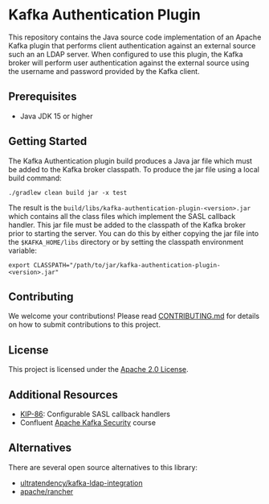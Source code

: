 # Kafka Authentication Plugin

This repository contains the Java source code implementation of an Apache Kafka plugin
that performs client authentication against an external source such an an LDAP server.
When configured to use this plugin, the Kafka broker will perform user authentication
against the external source using the username and password provided by the Kafka client.

## Prerequisites

* Java JDK 15 or higher

## Getting Started

The Kafka Authentication plugin build produces a Java jar file which must be added to
the Kafka broker classpath.  To produce the jar file using a local build command:

```
./gradlew clean build jar -x test
```

The result is the `build/libs/kafka-authentication-plugin-<version>.jar` which contains
all the class files which implement the SASL callback handler.  This jar file
must be added to the classpath of the Kafka broker prior to starting the server.
You can do this by either copying the jar file into the `$KAFKA_HOME/libs`
directory or by setting the classpath environment variable:

```
export CLASSPATH="/path/to/jar/kafka-authentication-plugin-<version>.jar"
```

## Contributing

We welcome your contributions! Please read [CONTRIBUTING.md](CONTRIBUTING.md) for details on how to submit contributions to this project.

## License

This project is licensed under the [Apache 2.0 License](LICENSE).

## Additional Resources

* [KIP-86](https://cwiki.apache.org/confluence/pages/viewpage.action?pageId=65874679): Configurable SASL callback handlers
* Confluent [Apache Kafka Security](https://developer.confluent.io/courses/security/authorization/) course

## Alternatives

There are several open source alternatives to this library:

* [ultratendency/kafka-ldap-integration](https://github.com/ultratendency/kafka-ldap-integration/)
* [apache/rancher](https://github.com/apache/ranger/tree/master/plugin-kafka)
